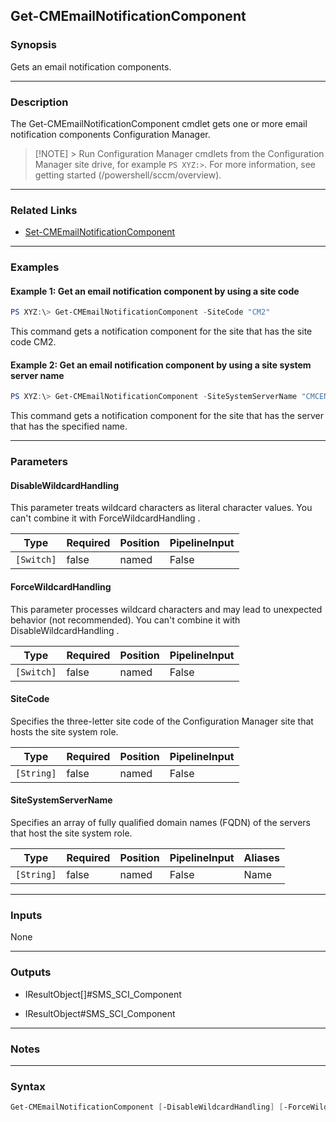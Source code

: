 Get-CMEmailNotificationComponent
--------------------------------




### Synopsis
Gets an email notification components.



---


### Description

The Get-CMEmailNotificationComponent cmdlet gets one or more email notification components Configuration Manager.



> [!NOTE] > Run Configuration Manager cmdlets from the Configuration Manager site drive, for example `PS XYZ:>`. For more information, see getting started (/powershell/sccm/overview).



---


### Related Links
* [Set-CMEmailNotificationComponent](Set-CMEmailNotificationComponent)





---


### Examples
#### Example 1: Get an email notification component by using a site code
```PowerShell
PS XYZ:\> Get-CMEmailNotificationComponent -SiteCode "CM2"
```
This command gets a notification component for the site that has the site code CM2.
#### Example 2: Get an email notification component by using a site system server name
```PowerShell
PS XYZ:\> Get-CMEmailNotificationComponent -SiteSystemServerName "CMCEN-DIST02.TSQA.CORP.CONTOSCO.COM"
```
This command gets a notification component for the site that has the server that has the specified name.


---


### Parameters
#### **DisableWildcardHandling**

This parameter treats wildcard characters as literal character values. You can't combine it with ForceWildcardHandling .






|Type      |Required|Position|PipelineInput|
|----------|--------|--------|-------------|
|`[Switch]`|false   |named   |False        |



#### **ForceWildcardHandling**

This parameter processes wildcard characters and may lead to unexpected behavior (not recommended). You can't combine it with DisableWildcardHandling .






|Type      |Required|Position|PipelineInput|
|----------|--------|--------|-------------|
|`[Switch]`|false   |named   |False        |



#### **SiteCode**

Specifies the three-letter site code of the Configuration Manager site that hosts the site system role.






|Type      |Required|Position|PipelineInput|
|----------|--------|--------|-------------|
|`[String]`|false   |named   |False        |



#### **SiteSystemServerName**

Specifies an array of fully qualified domain names (FQDN) of the servers that host the site system role.






|Type      |Required|Position|PipelineInput|Aliases|
|----------|--------|--------|-------------|-------|
|`[String]`|false   |named   |False        |Name   |





---


### Inputs
None





---


### Outputs
* IResultObject[]#SMS_SCI_Component


* IResultObject#SMS_SCI_Component






---


### Notes




---


### Syntax
```PowerShell
Get-CMEmailNotificationComponent [-DisableWildcardHandling] [-ForceWildcardHandling] [-SiteCode <String>] [-SiteSystemServerName <String>] [<CommonParameters>]
```
